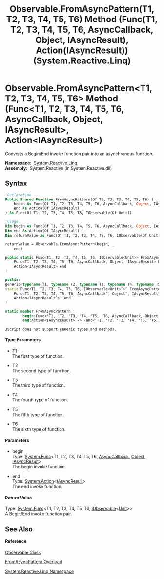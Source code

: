 ﻿---
title: Observable.FromAsyncPattern(T1, T2, T3, T4, T5, T6) Method (Func(T1, T2, T3, T4, T5, T6, AsyncCallback, Object, IAsyncResult), Action(IAsyncResult)) (System.Reactive.Linq)
TOCTitle: FromAsyncPattern(T1, T2, T3, T4, T5, T6) Method (Func(T1, T2, T3, T4, T5, T6, AsyncCallback, Object, IAsyncResult), Action(IAsyncResult))
ms:assetid: M:System.Reactive.Linq.Observable.FromAsyncPattern``6(System.Func{``0,``1,``2,``3,``4,``5,System.AsyncCallback,System.Object,System.IAsyncResult},System.Action{System.IAsyncResult})
ms:mtpsurl: https://msdn.microsoft.com/en-us/library/Hh229398(v=VS.103)
ms:contentKeyID: 36068814
ms.date: 06/28/2011
mtps_version: v=VS.103
dev_langs:
- vb
- csharp
- c++
- fsharp
- jscript
---

# Observable.FromAsyncPattern\<T1, T2, T3, T4, T5, T6\> Method (Func\<T1, T2, T3, T4, T5, T6, AsyncCallback, Object, IAsyncResult\>, Action\<IAsyncResult\>)

Converts a Begin/End invoke function pair into an asynchronous function.

**Namespace:**  [System.Reactive.Linq](hh211929\(v=vs.103\).md)  
**Assembly:**  System.Reactive (in System.Reactive.dll)

## Syntax

``` vb
'Declaration
Public Shared Function FromAsyncPattern(Of T1, T2, T3, T4, T5, T6) ( _
    begin As Func(Of T1, T2, T3, T4, T5, T6, AsyncCallback, Object, IAsyncResult), _
    end As Action(Of IAsyncResult) _
) As Func(Of T1, T2, T3, T4, T5, T6, IObservable(Of Unit))
```

``` vb
'Usage
Dim begin As Func(Of T1, T2, T3, T4, T5, T6, AsyncCallback, Object, IAsyncResult)
Dim end As Action(Of IAsyncResult)
Dim returnValue As Func(Of T1, T2, T3, T4, T5, T6, IObservable(Of Unit))

returnValue = Observable.FromAsyncPattern(begin, _
    end)
```

``` csharp
public static Func<T1, T2, T3, T4, T5, T6, IObservable<Unit>> FromAsyncPattern<T1, T2, T3, T4, T5, T6>(
    Func<T1, T2, T3, T4, T5, T6, AsyncCallback, Object, IAsyncResult> begin,
    Action<IAsyncResult> end
)
```

``` c++
public:
generic<typename T1, typename T2, typename T3, typename T4, typename T5, typename T6>
static Func<T1, T2, T3, T4, T5, T6, IObservable<Unit>^>^ FromAsyncPattern(
    Func<T1, T2, T3, T4, T5, T6, AsyncCallback^, Object^, IAsyncResult^>^ begin, 
    Action<IAsyncResult^>^ end
)
```

``` fsharp
static member FromAsyncPattern : 
        begin:Func<'T1, 'T2, 'T3, 'T4, 'T5, 'T6, AsyncCallback, Object, IAsyncResult> * 
        end:Action<IAsyncResult> -> Func<'T1, 'T2, 'T3, 'T4, 'T5, 'T6, IObservable<Unit>> 
```

``` jscript
JScript does not support generic types and methods.
```

#### Type Parameters

  - T1  
    The first type of function.

<!-- end list -->

  - T2  
    The second type of function.

<!-- end list -->

  - T3  
    The third type of function.

<!-- end list -->

  - T4  
    The fourth type of function.

<!-- end list -->

  - T5  
    The fifth type of function.

<!-- end list -->

  - T6  
    The sixth type of function.

#### Parameters

  - begin  
    Type: [System.Func](https://msdn.microsoft.com/en-us/library/Dd267613)\<T1, T2, T3, T4, T5, T6, [AsyncCallback](https://msdn.microsoft.com/en-us/library/ckbe7yh5), [Object](https://msdn.microsoft.com/en-us/library/e5kfa45b), [IAsyncResult](https://msdn.microsoft.com/en-us/library/ft8a6455)\>  
    The begin invoke function.  

<!-- end list -->

  - end  
    Type: [System.Action](https://msdn.microsoft.com/en-us/library/018hxwa8)\<[IAsyncResult](https://msdn.microsoft.com/en-us/library/ft8a6455)\>  
    The end invoke function.  

#### Return Value

Type: [System.Func](https://msdn.microsoft.com/en-us/library/Dd269654)\<T1, T2, T3, T4, T5, T6, [IObservable](https://msdn.microsoft.com/en-us/library/Dd990377)\<[Unit](hh211727\(v=vs.103\).md)\>\>  
A Begin/End invoke function pair.  

## See Also

#### Reference

[Observable Class](hh244252\(v=vs.103\).md)

[FromAsyncPattern Overload](hh229919\(v=vs.103\).md)

[System.Reactive.Linq Namespace](hh211929\(v=vs.103\).md)

